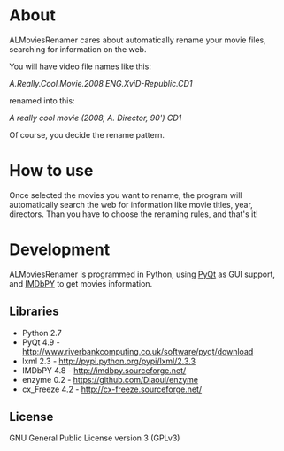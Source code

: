 # About

ALMoviesRenamer cares about automatically rename your movie files, searching for information on the web.

You will have video file names like this:

_A.Really.Cool.Movie.2008.ENG.XviD-Republic.CD1_

renamed into this:

_A really cool movie (2008, A. Director, 90') CD1_

Of course, you decide the rename pattern.

# How to use

Once selected the movies you want to rename, the program will automatically search the web for information like movie titles, year, directors. Than you have to choose the renaming rules, and that's it!

# Development

ALMoviesRenamer is programmed in Python, using [PyQt](http://www.riverbankcomputing.co.uk/software/pyqt/intro) 
as GUI support, and [IMDbPY](http://imdbpy.sourceforge.net/) to get movies information.

## Libraries

-  Python 2.7
-  PyQt 4.9 - http://www.riverbankcomputing.co.uk/software/pyqt/download
-  lxml 2.3 - http://pypi.python.org/pypi/lxml/2.3.3
-  IMDbPY 4.8 - http://imdbpy.sourceforge.net/
-  enzyme 0.2 - https://github.com/Diaoul/enzyme
-  cx_Freeze 4.2 - http://cx-freeze.sourceforge.net/

## License

GNU General Public License version 3 (GPLv3)
